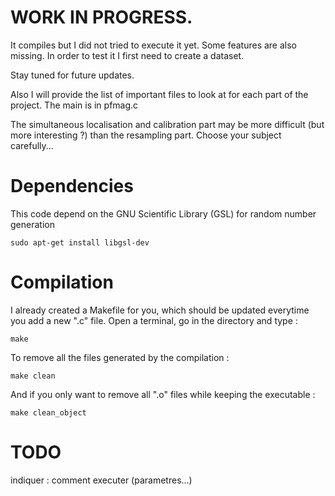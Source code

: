 # WORK IN PROGRESS.

It compiles but I did not tried to execute it yet. Some features are also missing. In order to test it I first need to create a dataset.

Stay tuned for future updates.

Also I will provide the list of important files to look at for each part of the project. The main is in pfmag.c

The simultaneous localisation and calibration part may be more difficult (but more interesting ?) than the resampling part. Choose your subject carefully...

# Dependencies

This code depend on the GNU Scientific Library (GSL) for random number generation

```shell
sudo apt-get install libgsl-dev
```

# Compilation

I already created a Makefile for you, which should be updated everytime you add a new ".c" file.
Open a terminal, go in the directory and type :
```shell
make
```

To remove all the files generated by the compilation :
```shell
make clean
```

And if you only want to remove all ".o" files while keeping the executable :
```shell
make clean_object
```

# TODO

indiquer : comment executer (parametres...)
